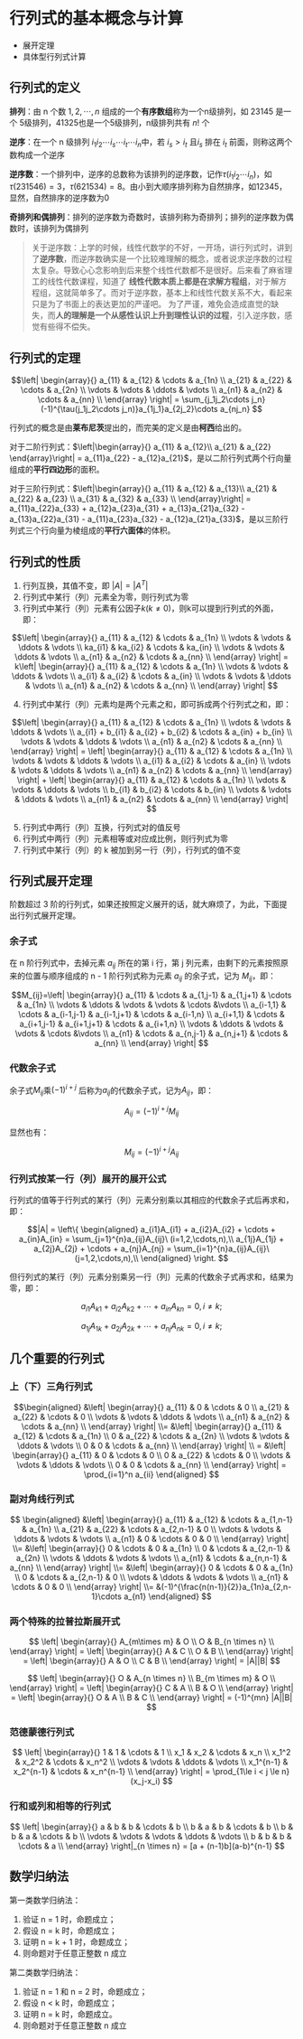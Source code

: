 # 行列式的基本概念与计算

[annotation]: <id> (36cfe720-653c-4ebe-86a9-ac551f3eabd5)
[annotation]: <status> (protect)
[annotation]: <create_time> (2019-05-02 22:59:48)
[annotation]: <category> (数学理论)
[annotation]: <tags> (线性代数)
[annotation]: <comments> (false)


- 展开定理
- 具体型行列式计算

## 行列式的定义

**排列**：由 n 个数 $1,2,\cdots,n$ 组成的一个**有序数组**称为一个n级排列，如 23145 是一个 5级排列，41325也是一个5级排列，n级排列共有 $n!$ 个 

**逆序**：在一个 n 级排列 $i_1i_2\cdots i_s\cdots i_t\cdots i_n$中，若 $i_s > i_t$ 且$i_s$ 排在 $i_t$ 前面，则称这两个数构成一个逆序 

**逆序数**：一个排列中，逆序的总数称为该排列的逆序数，记作$\tau(i_1i_2\cdots i_n)$，如$\tau(231546)=3$，$\tau(621534)=8$。由小到大顺序排列称为自然排序，如12345，显然，自然排序的逆序数为0

**奇排列和偶排列**：排列的逆序数为奇数时，该排列称为奇排列；排列的逆序数为偶数时，该排列为偶排列

> 关于逆序数：上学的时候，线性代数学的不好，一开场，讲行列式时，讲到了**逆序数**，而逆序数确实是一个比较难理解的概念，或者说求逆序数的过程太复杂。导致心心念影响到后来整个线性代数都不是很好。后来看了麻省理工的线性代数课程，知道了 **线性代数本质上都是在求解方程组**，对于解方程组，这就简单多了。而对于逆序数，基本上和线性代数关系不大，看起来只是为了书面上的表达更加的严谨吧。
> 为了严谨，难免会造成直觉的缺失，而**人的理解是一个从感性认识上升到理性认识的过程**，引入逆序数，感觉有些得不偿失。

## 行列式的定理

$$\left|
\begin{array}{}
a_{11} & a_{12} & \cdots & a_{1n} \\
a_{21} & a_{22} & \cdots & a_{2n} \\
\vdots & \vdots & \ddots &  \vdots \\
a_{n1} & a_{n2} & \cdots & a_{nn} \\
\end{array}
\right| = \sum_{j_1j_2\cdots j_n}(-1)^{\tau(j_1j_2\cdots j_n)}a_{1j_1}a_{2j_2}\cdots a_{nj_n}
$$

行列式的概念是由**莱布尼茨**提出的，而完美的定义是由**柯西**给出的。

对于二阶行列式：$\left|\begin{array}{} a_{11} & a_{12}\\ a_{21} & a_{22}   
\end{array}\right| = a_{11}a_{22} - a_{12}a_{21}$，是以二阶行列式两个行向量组成的**平行四边形**的面积。

对于三阶行列式：$\left|\begin{array}{} a_{11} & a_{12} & a_{13}\\ a_{21} & a_{22} & a_{23} \\ a_{31} & a_{32} & a_{33} \\
\end{array}\right| = a_{11}a_{22}a_{33} + a_{12}a_{23}a_{31} + a_{13}a_{21}a_{32} - a_{13}a_{22}a_{31} - a_{11}a_{23}a_{32} - a_{12}a_{21}a_{33}$，是以三阶行列式三个行向量为棱组成的**平行六面体**的体积。

## 行列式的性质

1. 行列互换，其值不变，即 $|A| = |A^T|$
2. 行列式中某行（列）元素全为零，则行列式为零
3. 行列式中某行（列）元素有公因子$k(k\neq0)$，则k可以提到行列式的外面，即：

$$\left|
\begin{array}{}
a_{11} & a_{12} & \cdots & a_{1n} \\
\vdots & \vdots & \ddots & \vdots \\
ka_{i1} & ka_{i2} & \cdots & ka_{in} \\
\vdots & \vdots & \ddots & \vdots \\
a_{n1} & a_{n2} & \cdots & a_{nn} \\
\end{array}
\right| = k\left|
\begin{array}{}
a_{11} & a_{12} & \cdots & a_{1n} \\
\vdots & \vdots & \ddots & \vdots \\
a_{i1} & a_{i2} & \cdots & a_{in} \\
\vdots & \vdots & \ddots & \vdots \\
a_{n1} & a_{n2} & \cdots & a_{nn} \\
\end{array}
\right|
$$

4. 行列式中某行（列）元素均是两个元素之和，即可拆成两个行列式之和，即：

$$\left|
\begin{array}{}
a_{11} & a_{12} & \cdots & a_{1n} \\
\vdots & \vdots & \ddots & \vdots \\
a_{i1} + b_{i1} & a_{i2} + b_{i2} & \cdots & a_{in} + b_{in} \\
\vdots & \vdots & \ddots & \vdots \\
a_{n1} & a_{n2} & \cdots & a_{nn} \\
\end{array}
\right| = \left|
\begin{array}{}
a_{11} & a_{12} & \cdots & a_{1n} \\
\vdots & \vdots & \ddots & \vdots \\
a_{i1} & a_{i2} & \cdots & a_{in} \\
\vdots & \vdots & \ddots & \vdots \\
a_{n1} & a_{n2} & \cdots & a_{nn} \\
\end{array}
\right| + \left|
\begin{array}{}
a_{11} & a_{12} & \cdots & a_{1n} \\
\vdots & \vdots & \ddots & \vdots \\
b_{i1} & b_{i2} & \cdots & b_{in} \\
\vdots & \vdots & \ddots & \vdots \\
a_{n1} & a_{n2} & \cdots & a_{nn} \\
\end{array}
\right|
$$

5. 行列式中两行（列）互换，行列式对的值反号
6. 行列式中两行（列）元素相等或对应成比例，则行列式为零
7. 行列式中某行（列）的 k 被加到另一行（列），行列式的值不变

## 行列式展开定理

阶数超过 3 阶的行列式，如果还按照定义展开的话，就大麻烦了，为此，下面提出行列式展开定理。

### 余子式

在 n 阶行列式中，去掉元素 $a_{ij}$ 所在的第 i 行，第 j 列元素，由剩下的元素按照原来的位置与顺序组成的 n - 1 阶行列式称为元素 $a_{ij}$ 的余子式，记为 $M_{ij}$，即：

$$M_{ij}=\left|
\begin{array}{}
a_{11} & \cdots & a_{1,j-1} & a_{1,j+1} & \cdots & a_{1n} \\
\vdots & \ddots & \vdots & \vdots & \cdots &\vdots \\
a_{i-1,1} & \cdots & a_{i-1,j-1} & a_{i-1,j+1} & \cdots & a_{i-1,n} \\
a_{i+1,1} & \cdots & a_{i+1,j-1} & a_{i+1,j+1} & \cdots & a_{i+1,n} \\
\vdots & \ddots & \vdots & \vdots & \cdots &\vdots \\
a_{n1} & \cdots & a_{n,j-1} & a_{n,j+1} & \cdots & a_{nn} \\
\end{array}
\right|
$$

### 代数余子式

余子式$M_{ij}$乘$(-1)^{i+j}$ 后称为$a_{ij}$的代数余子式，记为$A_{ij}$，即：

$$
A_{ij} = (-1)^{i+j}M_{ij}
$$

显然也有：

$$
M_{ij} = (-1)^{i+j}A_{ij}
$$

### 行列式按某一行（列）展开的展开公式

行列式的值等于行列式的某行（列）元素分别乘以其相应的代数余子式后再求和，即：

$$|A| = \left\{
\begin{aligned}
a_{i1}A_{i1} + a_{i2}A_{i2} + \cdots + a_{in}A_{in} = \sum_{j=1}^{n}a_{ij}A_{ij}\ (i=1,2,\cdots,n),\\
a_{1j}A_{1j} + a_{2j}A_{2j} + \cdots + a_{nj}A_{nj} = \sum_{i=1}^{n}a_{ij}A_{ij}\ (j=1,2,\cdots,n),\\
\end{aligned}
\right.
$$

但行列式的某行（列）元素分别乘另一行（列）元素的代数余子式再求和，结果为零，即：

$$
a_{i1}A_{k1} + a_{i2}A_{k2} + \cdots + a_{in}A_{kn} = 0, i \neq k;
$$

$$
a_{1j}A_{1k} + a_{2j}A_{2k} + \cdots + a_{nj}A_{nk} = 0, i \neq k;
$$

## 几个重要的行列式

### 上（下）三角行列式

$$\begin{aligned}
&\left|
\begin{array}{}
a_{11} & 0 & \cdots & 0 \\
a_{21} & a_{22} & \cdots & 0 \\
\vdots & \vdots & \ddots & \vdots \\
a_{n1} & a_{n2} & \cdots & a_{nn} \\
\end{array}
\right| \\= &\left|
\begin{array}{}
a_{11} & a_{12} & \cdots & a_{1n} \\
0 & a_{22} & \cdots & a_{2n} \\
\vdots & \vdots & \ddots & \vdots \\
0 & 0 & \cdots & a_{nn} \\
\end{array}
\right| \\ = &\left|
\begin{array}{}
a_{11} & 0 & \cdots & 0 \\
0 & a_{22} & \cdots & 0 \\
\vdots & \vdots & \ddots & \vdots \\
0 & 0 & \cdots & a_{nn} \\
\end{array}
\right| = \prod_{i=1}^n a_{ii}
\end{aligned}
$$

### 副对角线行列式

$$
\begin{aligned}
&\left|
\begin{array}{}
a_{11} & a_{12} & \cdots & a_{1,n-1} & a_{1n} \\
a_{21} & a_{22} & \cdots & a_{2,n-1} & 0 \\
\vdots & \vdots & \ddots & \vdots & \vdots \\
a_{n1} & 0 & \cdots & 0 & 0 \\
\end{array}
\right| \\= &\left|
\begin{array}{}
0 & \cdots & 0 & a_{1n} \\
0 & \cdots & a_{2,n-1} & a_{2n} \\
\vdots & \ddots & \vdots & \vdots \\
a_{n1} & \cdots & a_{n,n-1} & a_{nn} \\
\end{array}
\right| \\= &\left|
\begin{array}{}
0 & \cdots & 0 & a_{1n} \\
0 & \cdots & a_{2,n-1} & 0 \\
\vdots & \ddots & \vdots & \vdots \\
a_{n1} & \cdots & 0 & 0 \\
\end{array}
\right| \\= 
&(-1)^{\frac{n(n-1)}{2}}a_{1n}a_{2,n-1}\cdots a_{n1}
\end{aligned}
$$

### 两个特殊的拉普拉斯展开式

$$
\left|
\begin{array}{}
A_{m\times m} & O \\
O & B_{n \times n} \\
\end{array}
\right| = \left|
\begin{array}{}
A & C \\
O & B \\
\end{array}
\right| = \left|
\begin{array}{}
A & O \\
C & B \\
\end{array}
\right| = |A||B|
$$

$$
\left|
\begin{array}{}
O & A_{n \times n} \\
B_{m \times m} & O   \\
\end{array}
\right| = \left|
\begin{array}{}
C & A \\
B & O \\
\end{array}
\right| = \left|
\begin{array}{}
O & A \\
B & C \\
\end{array}
\right| = (-1)^{mn} |A||B|
$$

### 范德蒙德行列式

$$
\left|
\begin{array}{}
1 & 1 & \cdots & 1 \\
x_1 & x_2 & \cdots & x_n \\
x_1^2 & x_2^2 & \cdots & x_n^2 \\
\vdots & \vdots & \ddots & \vdots \\
x_1^{n-1} & x_2^{n-1} & \cdots & x_n^{n-1} \\
\end{array}
\right| = \prod_{1\le i < j \le n}(x_j-x_i)
$$

### 行和或列和相等的行列式

$$
\left|
\begin{array}{}
a & b & b & \cdots & b \\
b & a & b & \cdots & b \\
b & b & a & \cdots & b \\
\vdots & \vdots & \vdots & \ddots & \vdots \\
b & b & b & \cdots & a \\
\end{array}
\right|_{n \times n} = [a + (n-1)b](a-b)^{n-1}
$$

## 数学归纳法

第一类数学归纳法：

1. 验证 n = 1 时，命题成立；
2. 假设 n = k 时，命题成立；
3. 证明 n = k + 1 时，命题成立；
4. 则命题对于任意正整数 n 成立

第二类数学归纳法：

1. 验证 n = 1 和 n = 2 时，命题成立；
2. 假设 n < k 时，命题成立；
3. 证明 n = k 时，命题成立。
4. 则命题对于任意正整数 n 成立